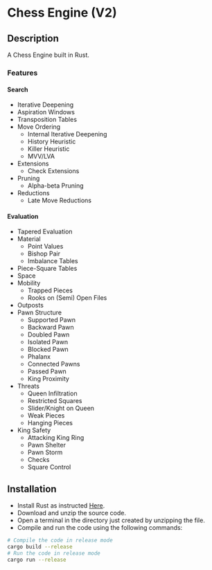 # Chess Engine (V2)

## Description

A Chess Engine built in Rust.

### Features

#### Search

- Iterative Deepening
- Aspiration Windows
- Transposition Tables
- Move Ordering
    - Internal Iterative Deepening
    - History Heuristic
    - Killer Heuristic
    - MVV/LVA
- Extensions
    - Check Extensions
- Pruning
    - Alpha-beta Pruning
- Reductions
    - Late Move Reductions

#### Evaluation

- Tapered Evaluation
- Material
    - Point Values
    - Bishop Pair
    - Imbalance Tables
- Piece-Square Tables
- Space
- Mobility
    - Trapped Pieces
    - Rooks on (Semi) Open Files
- Outposts
- Pawn Structure
    - Supported Pawn
    - Backward Pawn
    - Doubled Pawn
    - Isolated Pawn
    - Blocked Pawn
    - Phalanx
    - Connected Pawns
    - Passed Pawn
    - King Proximity
- Threats
    - Queen Infiltration
    - Restricted Squares
    - Slider/Knight on Queen
    - Weak Pieces
    - Hanging Pieces
- King Safety
    - Attacking King Ring
    - Pawn Shelter
    - Pawn Storm
    - Checks
    - Square Control


## Installation

- Install Rust as instructed [Here](https://www.rust-lang.org/tools/install).
- Download and unzip the source code.
- Open a terminal in the directory just created by unzipping the file.
- Compile and run the code using the following commands: 

```sh
# Compile the code in release mode
cargo build --release
# Run the code in release mode
cargo run --release
```
